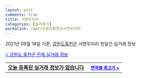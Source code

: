 ```yaml
---
layout: post
comments: true
title: 서면두미리
categories: [실거래가]
permalink: /apt/강원도홍천군서면두미리
---
```


2021년 09월 18일 기준, <a href="/apt/강원도홍천군">강원도홍천군</a> 서면두미리 한달간 실거래 정보

<a style="color: blue;" href="/apt/강원도홍천군">< 강원도 홍천군 전체 실거래 정보</a>
<!---- start ---->
<table>
  <tr>
    <td colspan="4" style="font-weight: bold;"><a href="/apt/강원도홍천군서면두미리{name_without_space}">오늘 등록된 실거래 정보가 없습니다</a> &nbsp;&nbsp;&nbsp; <a style="color: blue; font-size: smaller;" href="/apt/강원도홍천군서면두미리{name_without_space}">면적별 최고가 ></a></td>
  </tr>
    
</table>
<!---- end ---->
    